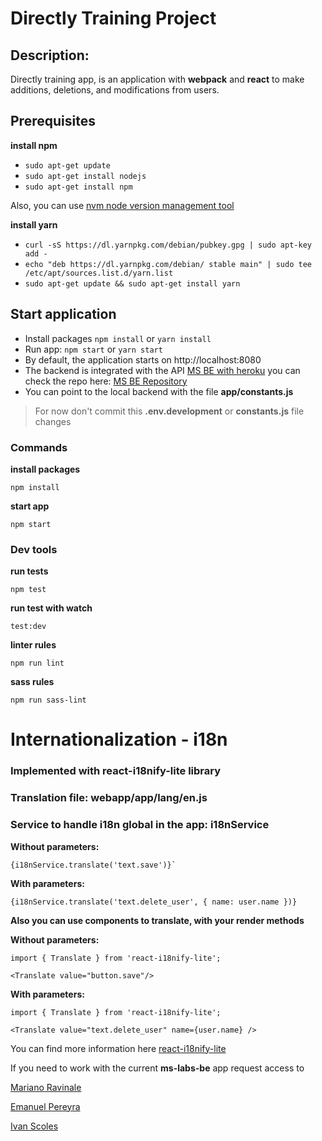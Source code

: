 # Directly Training Project

## Description:
Directly training app, is an application with **webpack** and **react** to make additions, deletions, and modifications from users.

## Prerequisites
**install npm**
  * `sudo apt-get update`
  * `sudo apt-get install nodejs`
  * `sudo apt-get install npm`

Also, you can use [nvm node version management tool](https://github.com/creationix/nvm)

**install yarn**
  * `curl -sS https://dl.yarnpkg.com/debian/pubkey.gpg | sudo apt-key add -`
  * `echo "deb https://dl.yarnpkg.com/debian/ stable main" | sudo tee /etc/apt/sources.list.d/yarn.list`
  * `sudo apt-get update && sudo apt-get install yarn`

## Start application
  - Install packages `npm install` or `yarn install`
  - Run app: `npm start` or `yarn start`
  - By default, the application starts on http://localhost:8080
  - The backend is integrated with the API [MS BE with heroku](https://ms-labs-be.herokuapp.com) you can check the repo here: [MS BE Repository](https://github.com/MS-React/backend)
  - You can point to the local backend with the file **app/constants.js**

  >For now don't commit this **.env.development** or **constants.js** file changes

### Commands

**install packages**
```ssh
npm install
```
**start app**
```ssh
npm start
```
### Dev tools

**run tests**
```ssh
npm test
```

**run test with watch**
```ssh
test:dev
```

**linter rules**
```ssh
npm run lint
```
**sass rules**
```ssh
npm run sass-lint
```

# Internationalization - i18n

### Implemented with react-i18nify-lite library

### Translation file: webapp/app/lang/en.js

### Service to handle i18n global in the app: i18nService

**Without parameters:**
```
{i18nService.translate('text.save')}`
```

**With parameters:**
```
{i18nService.translate('text.delete_user', { name: user.name })}
```

**Also you can use components to translate, with your render methods**

**Without parameters:**
```
import { Translate } from 'react-i18nify-lite';

<Translate value="button.save"/>
```
**With parameters:**
```
import { Translate } from 'react-i18nify-lite';

<Translate value="text.delete_user" name={user.name} />
```

You can find more information here [react-i18nify-lite](https://github.com/artisavotins/react-i18nify-lite)


If you need to work with the current **ms-labs-be** app request access to

[Mariano Ravinale](mailto:mravinale@makingsense.com)

[Emanuel Pereyra](mailto:epereyra@makingsense.com)

[Ivan Scoles](mailto:iscoles@makingsense.com)
